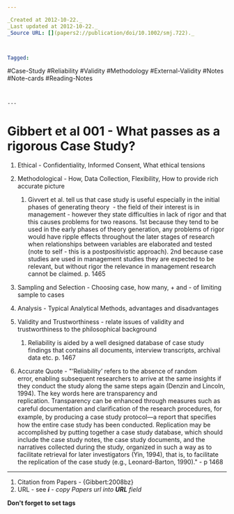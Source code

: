 ```yaml
---

_Created at 2012-10-22._
_Last updated at 2012-10-22._
_Source URL: [](papers2://publication/doi/10.1002/smj.722)._



Tagged: 
```
#Case-Study #Reliability #Validity #Methodology #External-Validity #Notes #Note-cards #Reading-Notes
```


---
```


# Gibbert et al 001 - What passes as a rigorous Case Study?


1.  Ethical - Confidentiality, Informed Consent, What ethical tensions
2.  Methodological - How, Data Collection, Flexibility, How to provide rich accurate picture
    1.  Givvert et al. tell us that case study is useful especially in the initial phases of generating theory  - the field of their interest is in management - however they state difficulties in lack of rigor and that this causes problems for two reasons. 1st because they tend to be used in the early phases of theory generation, any problems of rigor would have ripple effects throughout the later stages of research when relationships between variables are elaborated and tested (note to self - this is a postpositivistic approach). 2nd because case studies are used in management studies they are expected to be relevant, but without rigor the relevance in management research cannot be claimed. p. 1465
3.  Sampling and Selection - Choosing case, how many, + and - of limiting sample to cases
4.  Analysis - Typical Analytical Methods, advantages and disadvantages
    
5.  Validity and Trustworthiness - relate issues of validity and trustworthiness to the philosophical background
    1.  Reliability is aided by a well designed database of case study findings that contains all documents, interview transcripts, archival data etc. p. 1467
6.  Accurate Quote - "‘Reliability’ refers to the absence of random error, enabling subsequent researchers to arrive at the same insights if they conduct the study along the same steps again (Denzin and Lincoln, 1994). The key words here are transparency and replication. Transparency can be enhanced through measures such as careful documentation and clariﬁcation of the research procedures, for example, by producing a case study protocol—a report that speciﬁes how the entire case study has been conducted. Replication may be accomplished by putting together a case study database, which should include the case study notes, the case study documents, and the narratives collected during the study, organized in such a way as to facilitate retrieval for later investigators (Yin, 1994), that is, to facilitate the replication of the case study (e.g., Leonard-Barton, 1990)." - p 1468

* * *

1.  Citation from Papers - {Gibbert:2008bz}
2.  URL - see _**i** - copy Papers url into **URL** field_

**Don't forget to set tags**

